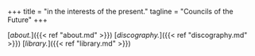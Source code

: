+++
title = "in the interests of the present."
tagline = "Councils of the Future"
+++

[*about.*]({{< ref "about.md" >}}) 
[*discography.*]({{< ref "discography.md" >}}) 
[*library.*]({{< ref "library.md" >}}) 
<!--[*musings*]({{< ref "post/2022-03-06-the-problem-of-oversaturates/index.md" >}})
Need to figure out how I can generate musings content using the blog post feature, 
perhaps the last three posts are on main page, but then there is a page with everything on it. 
have a look at ewen.io to see how that is formatted.
-->

